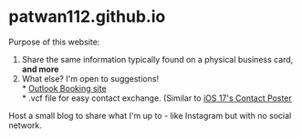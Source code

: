 # patwan112.github.io
Purpose of this website:
  1. Share the same information typically found on a physical business card, **and more**
  2. What else? I'm open to suggestions!
   <br> *  [Outlook Booking site](http://aka.ms/findtimewithpat)
   <br>*  .vcf file for easy contact exchange. (Similar to [iOS 17's Contact Poster]([url](https://www.apple.com/au/newsroom/2023/06/ios-17-makes-iphone-more-personal-and-intuitive/)https://www.apple.com/au/newsroom/2023/06/ios-17-makes-iphone-more-personal-and-intuitive/)

Host a small blog to share what I'm up to - like Instagram but with no social network. 
